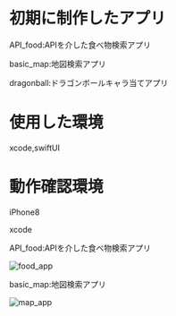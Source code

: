 # 初期に制作したアプリ

API_food:APIを介した食べ物検索アプリ



basic_map:地図検索アプリ

dragonball:ドラゴンボールキャラ当てアプリ

# 使用した環境

xcode,swiftUI

# 動作確認環境
iPhone8

xcode

API_food:APIを介した食べ物検索アプリ

![food_app](https://user-images.githubusercontent.com/65348333/117131520-8292c800-addc-11eb-8a3c-860aa0475d2a.gif)

basic_map:地図検索アプリ

![map_app](https://user-images.githubusercontent.com/65348333/117131977-27150a00-addd-11eb-9006-9814d1c00829.gif)
